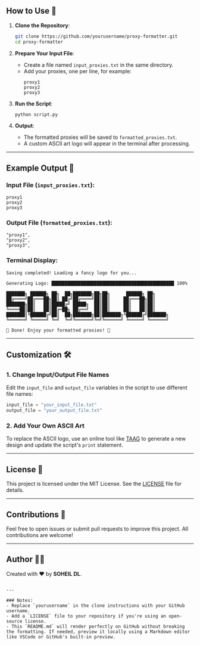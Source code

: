 
## How to Use 🚀

1. **Clone the Repository**:
   ```bash
   git clone https://github.com/yourusername/proxy-formatter.git
   cd proxy-formatter
   ```

2. **Prepare Your Input File**:
   - Create a file named `input_proxies.txt` in the same directory.
   - Add your proxies, one per line, for example:
     ```
     proxy1
     proxy2
     proxy3
     ```

3. **Run the Script**:
   ```bash
   python script.py
   ```

4. **Output**:
   - The formatted proxies will be saved to `formatted_proxies.txt`.
   - A custom ASCII art logo will appear in the terminal after processing.

---

## Example Output 📂

### Input File (`input_proxies.txt`):
```plaintext
proxy1
proxy2
proxy3
```

### Output File (`formatted_proxies.txt`):
```plaintext
"proxy1",
"proxy2",
"proxy3",
```

### Terminal Display:
```plaintext
Saving completed! Loading a fancy logo for you...

Generating Logo: ██████████████████████████████████████████████ 100%

███████╗ ██████╗ ██╗  ██╗███████╗██╗██╗      ██████╗ ██╗     
██╔════╝██╔═══██╗██║ ██╔╝██╔════╝██║██║     ██╔═══██╗██║     
███████╗██║   ██║█████╔╝ █████╗  ██║██║     ██║   ██║██║     
╚════██║██║   ██║██╔═██╗ ██╔══╝  ██║██║     ██║   ██║██║     
███████║╚██████╔╝██║  ██╗███████╗██║███████╗╚██████╔╝███████╗
╚══════╝ ╚═════╝ ╚═╝  ╚═╝╚══════╝╚═╝╚══════╝ ╚═════╝ ╚══════╝

🎉 Done! Enjoy your formatted proxies! 🎉
```

---

## Customization 🛠️

### 1. Change Input/Output File Names
Edit the `input_file` and `output_file` variables in the script to use different file names:
```python
input_file = "your_input_file.txt"
output_file = "your_output_file.txt"
```

### 2. Add Your Own ASCII Art
To replace the ASCII logo, use an online tool like [TAAG](https://patorjk.com/software/taag/) to generate a new design and update the script's `print` statement.

---

## License 📜

This project is licensed under the MIT License. See the [LICENSE](LICENSE) file for details.

---

## Contributions 🤝

Feel free to open issues or submit pull requests to improve this project. All contributions are welcome!

---

## Author 🙋‍♂️

Created with ❤️ by **SOHEIL DL**.
```

---

### Notes:
- Replace `yourusername` in the clone instructions with your GitHub username.
- Add a `LICENSE` file to your repository if you're using an open-source license.
- This `README.md` will render perfectly on GitHub without breaking the formatting. If needed, preview it locally using a Markdown editor like VSCode or GitHub's built-in preview.
